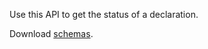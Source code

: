 Use this API to get the status of a declaration.

Download [schemas](/api-documentation/docs/api/download/customs-declarations-information/1.0/wco-status-schemas.zip).